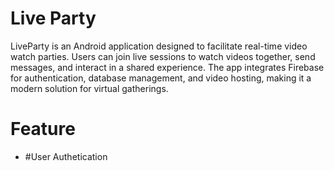 # Live Party

LiveParty is an Android application designed to facilitate real-time video watch parties. Users can join live sessions to watch videos together, send messages, and interact in a shared experience. The app integrates Firebase for authentication, database management, and video hosting, making it a modern solution for virtual gatherings.

# Feature

- #User Authetication
